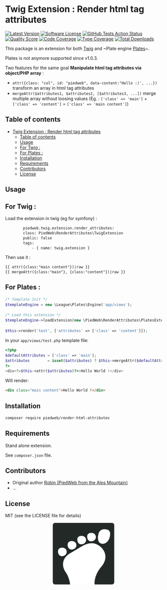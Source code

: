 # Twig Extension : Render html tag attributes

[![Latest Version](https://img.shields.io/github/tag/PiedWeb/RenderHtmlAttribute.svg?style=flat&label=release)](https://github.com/PiedWeb/RenderHtmlAttribute/tags)
[![Software License](https://img.shields.io/badge/license-MIT-brightgreen.svg?style=flat)](LICENSE)
[![GitHub Tests Action Status](https://img.shields.io/github/workflow/status/PiedWeb/RenderHtmlAttribute/Tests?label=tests)](https://github.com/PiedWeb/RenderHtmlAttribute/actions)
[![Quality Score](https://img.shields.io/scrutinizer/g/PiedWeb/RenderHtmlAttribute.svg?style=flat)](https://scrutinizer-ci.com/g/PiedWeb/RenderHtmlAttribute)
[![Code Coverage](https://codecov.io/gh/PiedWeb/RenderHtmlAttribute/branch/master/graph/badge.svg)](https://codecov.io/gh/PiedWeb/RenderHtmlAttribute/branch/master)
[![Type Coverage](https://shepherd.dev/github/PiedWeb/RenderHtmlAttribute/coverage.svg)](https://shepherd.dev/github/PiedWeb/RenderHtmlAttribute)
[![Total Downloads](https://img.shields.io/packagist/dt/piedweb/render-html-attributes.svg?style=flat)](https://packagist.org/packages/piedweb/render-html-attributes)

This package is an extension for both [Twig](https://github.com/twigphp/Twig) and ~Plate engine [Plates](https://github.com/thephpleague/plates)~.

Plates is not anymore supported since v1.0.3.

Two features for the same goal **Manipulate html tag attributes via object/PHP array** :

- `attr({class: "col", id: "piedweb", data-content:"Hello :)', ...})` transform an array in html tag attributes
- `mergeAttr($attributes1, $attributes2, [$attributes3, ...])` merge multiple array without loosing values (Eg. : `['class' => 'main']` + `['class' => 'content']` = `['class' => 'main content']`)

## Table of contents

- [Twig Extension : Render html tag attributes](#twig-extension--render-html-tag-attributes)
  - [Table of contents](#table-of-contents)
  - [Usage](#usage)
  - [For Twig :](#for-twig-)
  - [For Plates :](#for-plates-)
  - [Installation](#installation)
  - [Requirements](#requirements)
  - [Contributors](#contributors)
  - [License](#license)

## Usage

## For Twig :

Load the extension in twig (eg for symfony) :

```
        piedweb.twig.extension.render_attributes:
        class: PiedWeb\RenderAttributes\TwigExtension
        public: false
        tags:
            - { name: twig.extension }
```

Then use it :

```
{{ attr({class:"main content"})|raw }}
{{ mergeAttr({class:"main"}, {class:"content"})|raw }}
```

## For Plates :

```php
/* Template Init */
$templateEngine = new \League\Plates\Engine('app/views');

/* Load this extension */
$templateEngine->loadExtension(new \PiedWeb\RenderAttributes\PlatesExtension());

$this->render('test', ['attributes' => ['class' => 'content']]);
```

In your `app/views/test.php` template file:

```php
<?php
$defaultAttributes = ['class' => 'main'];
$attributes        = isset($attributes) ? $this->mergeAttr($defaultAttributes, $attributes) : $defaultAttributes;
?>
<div<?=$this->attr($attributes)?>>Hello World !</div>
```

Will render:

```html
<div class="main content">Hello World !</div>
```

## Installation

```bash
composer require piedweb/render-html-attributes
```

## Requirements

Stand alone extension.

See `composer.json` file.

## Contributors

- Original author [Robin (PiedWeb from the Alps Mountain)](https://piedweb.com)
- ...

## License

MIT (see the LICENSE file for details)

<p align="center"><a href="https://dev.piedweb.com">
<img src="https://raw.githubusercontent.com/PiedWeb/piedweb-devoluix-theme/master/src/img/logo_title.png" width="200" height="200" alt="Open Source Package" />
</a></p>
